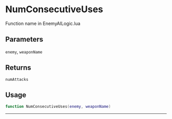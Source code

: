 # NumConsecutiveUses
Function name in EnemyAILogic.lua
## Parameters
`enemy`, `weaponName`
## Returns
`numAttacks`
## Usage
```lua
function NumConsecutiveUses(enemy, weaponName)
```
---
